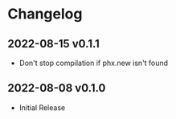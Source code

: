 # Changelog


## 2022-08-15 v0.1.1
- Don't stop compilation if phx.new isn't found

## 2022-08-08 v0.1.0
- Initial Release

